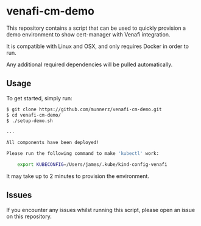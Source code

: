 # venafi-cm-demo

This repository contains a script that can be used to quickly provision
a demo environment to show cert-manager with Venafi integration.

It is compatible with Linux and OSX, and only requires Docker in order
to run.

Any additional required dependencies will be pulled automatically.

## Usage

To get started, simply run:

```bash
$ git clone https://github.com/munnerz/venafi-cm-demo.git
$ cd venafi-cm-demo/
$ ./setup-demo.sh

...

All components have been deployed!

Please run the following command to make 'kubectl' work:

	export KUBECONFIG=/Users/james/.kube/kind-config-venafi
```

It may take up to 2 minutes to provision the environment.

## Issues

If you encounter any issues whilst running this script, please
open an issue on this repository.

